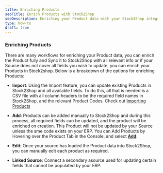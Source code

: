 ```yaml
---
title: Enriching Products 
seoTitle: Enrich Products with Stock2Shop
seoDescription: Enriching your Product data with your Stock2Shop integration
type: how-to
draft: true
---
```


### Enriching Products

There are many workflows for enriching your Product data, you can enrich the Product fully and Sync it to 
Stock2Shop with all relevant info or if your Source does not cover all fields you wish to update, you can enrich your
Products in Stock2shop. Below is a breakdown of the options for enriching Products:

- **Import**: Using the Import feature, you can update existing Products in Stock2Shop and all available fields. To do 
  this, all that is needed is a CSV file with all column headers to be the required field names in Stock2Shop, and the 
  relevant Product Codes. Check out [Importing Products](/help/how-to/products/import)
  
- **Add**: Products can be added manually to Stock2Shop and during this process, all required fields can be updated, and 
  the product will be enriched on creation. This Product will not be updated by your Source unless the sme code exists 
  on your ERP. You can Add Products by Hovering over the Product Tab in the Console, and select 
  **[Add](https://console.stock2shop.com/console/#/products/add)**.
  
- **Edit**: Once your source has loaded the Product data into Stock2Shop, you can manually edit each product as required.

- **Linked Source**: Connect a secondary asource used for updating certain fields that cannot be populated by your ERP. 